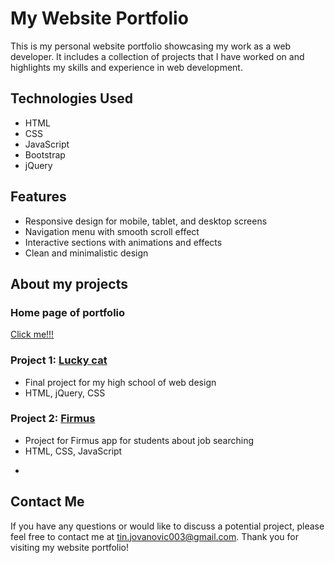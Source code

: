 # My Website Portfolio

This is my personal website portfolio showcasing my work as a web developer. It includes a collection of projects that I have worked on and highlights my skills and experience in web development.

## Technologies Used

- HTML
- CSS
- JavaScript
- Bootstrap
- jQuery

## Features

- Responsive design for mobile, tablet, and desktop screens
- Navigation menu with smooth scroll effect
- Interactive sections with animations and effects
- Clean and minimalistic design

## About my projects

### Home page of portfolio
[Click me!!!](https://tinnanndo.github.io/)

### Project 1: [Lucky cat](https://tinnanndo.github.io/docs/prva_stranica/index.html)

- Final project for my high school of web design 
- HTML, jQuery, CSS

### Project 2: [Firmus](https://tinnanndo.github.io/docs/druga_stranica/index.html)

- Project for Firmus app for students about job searching
- HTML, CSS, JavaScript

<!-- ### Project 3: [](project-link)

- Description of project and its features
- Technologies used
- Screenshots or demo video

### Project 4: [](project-link)

- Description of project and its features
- Technologies used
- Screenshots or demo video -->
- 
## Contact Me

If you have any questions or would like to discuss a potential project, please feel free to contact me at tin.jovanovic003@gmail.com. Thank you for visiting my website portfolio!

